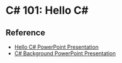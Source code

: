 # C# 101: Hello C#

## Reference
- <a href="HelloCs.pptx" target="_blank">Hello C# PowerPoint Presentation</a>
- <a href="CsBackground.pptx" target="_blank">C# Background PowerPoint Presentation</a>